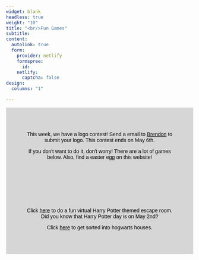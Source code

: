 ```yaml
---
widget: blank
headless: true
weight: "10"
title: "<br/>Fun Games"
subtitle: 
content:
  autolink: true
  form:
    provider: netlify
    formspree:
      id: 
    netlify:
      captcha: false
design:
  columns: "1"

---
```

<style>
body {
font-family: Arial, Helvetica, sans-serif;
margin: 0;
}

html {
box-sizing: border-box;
}
.games {
padding: 50px;
text-align: center;
background-color: #D6D6D6;
color: black;
}

.games2 { padding: 50px; text-align: center; background-color: #9cb5a2; color: black; }

.center {  
display: block;  
margin-left: auto;  
margin-right: auto;  
width: 50%;  
} </style>

<div class="games"> <p>This week, we have a logo contest! Send a email to <a href = "mailto: s-wangb@bsd405.org" target="_blank" style="color:black">Brendon</a> to submit your logo. This contest ends on May 6th.</p>
<p>If you don't want to do it, don't worry! There are a lot of games below. Also, find a easter egg on this website!</p>
</div>
<div class="games">
<p>Click <a href="https://docs.google.com/forms/d/e/1FAIpQLSflNxNM0jzbZJjUqOcXkwhGTfii4CM_CA3kCxImbY8c3AABEA/formResponse" target="_blank" style="color:black">here</a> to do a fun virtual Harry Potter themed escape room. Did you know that Harry Potter day is on May 2nd?</p> <p>Click <a href="https://eko.com/buzzfeed-quizzes-v/hogwarts-v?autoplay=true&device=desktop" target="_blank" style="color:black">here</a> to get sorted into hogwarts houses.</p>

</div>

[comment]: <> (<div class = "games2">)

[comment]: <> (</div>)